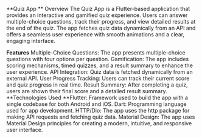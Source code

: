 **Quiz App
**
Overview
The Quiz App is a Flutter-based application that provides an interactive and gamified quiz experience. Users can answer multiple-choice questions, track their progress, and view detailed results at the end of the quiz. The app fetches quiz data dynamically from an API and offers a seamless user experience with smooth animations and a clear, engaging interface.

**Features**
Multiple-Choice Questions: The app presents multiple-choice questions with four options per question.
Gamification: The app includes scoring mechanisms, timed quizzes, and a result summary to enhance the user experience.
API Integration: Quiz data is fetched dynamically from an external API.
User Progress Tracking: Users can track their current score and quiz progress in real time.
Result Summary: After completing a quiz, users are shown their final score and a detailed result summary.
**Technologies Used
**Flutter: Framework used to build the app with a single codebase for both Android and iOS.
Dart: Programming language used for app development.
HTTP/Dio: The app uses the http package  for making API requests and fetching quiz data.
Material Design: The app uses Material Design principles for creating a modern, intuitive, and responsive user interface.
